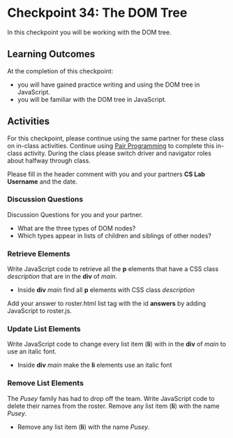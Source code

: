 # Checkpoint 34: The DOM Tree

In this checkpoint you will be working with the DOM tree.

## Learning Outcomes

At the completion of this checkpoint:

* you will have gained practice writing and using the DOM tree in JavaScript.
* you will be familiar with the DOM tree in JavaScript.

## Activities

For this checkpoint, please continue using the same partner for these class on in-class activities.
Continue using [Pair Programming](https://en.wikipedia.org/wiki/Pair_programming) to complete this in-class activity.
During the class please switch driver and navigator roles about halfway through class.

Please fill in the header comment with you and your partners **CS Lab Username** and the date.

### Discussion Questions

Discussion Questions for you and your partner.

* What are the three types of DOM nodes?
* Which types appear in lists of children and siblings of other nodes?

### Retrieve Elements

Write JavaScript code to retrieve all the **p** elements that have a CSS class _description_ that are in the **div** of _main_.

* Inside **div** _main_ find all **p** elements with CSS class _description_

Add your answer to roster.html list tag with the id **answers** by adding JavaScript to roster.js.

### Update List Elements

Write JavaScript code to change every list item (**li**) with in the **div** of _main_ to use an italic font.

* Inside **div** _main_ make the **li** elements use an italic font

### Remove List Elements

The _Pusey_ family has had to drop off the team.
Write JavaScript code to delete their names from the roster.
Remove any list item (**li**) with the name _Pusey_.

* Remove any list item (**li**) with the name _Pusey_.
